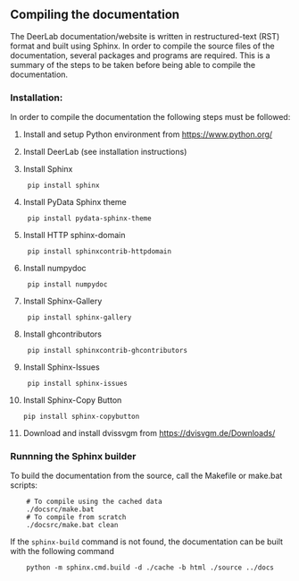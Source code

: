 ## Compiling the documentation

The DeerLab documentation/website is written in restructured-text (RST) format and built using Sphinx. In order to compile the source files of the documentation, several packages and programs are required. This is a summary of the steps to be taken before being able to compile the documentation.

### Installation:

In order to compile the documentation the following steps must be followed:

1) Install and setup Python environment from https://www.python.org/

2) Install DeerLab (see installation instructions)

3) Install Sphinx

        pip install sphinx

4) Install PyData Sphinx theme
    
        pip install pydata-sphinx-theme

5) Install HTTP sphinx-domain
    
        pip install sphinxcontrib-httpdomain

6) Install numpydoc
    
        pip install numpydoc

7) Install Sphinx-Gallery
    
        pip install sphinx-gallery
        
8) Install ghcontributors

        pip install sphinxcontrib-ghcontributors

9) Install Sphinx-Issues
    
        pip install sphinx-issues

10) Install Sphinx-Copy Button

        pip install sphinx-copybutton 

11) Download and install dvissvgm from https://dvisvgm.de/Downloads/
		
### Runnning the Sphinx builder

To build the documentation from the source, call the Makefile or make.bat scripts:

        # To compile using the cached data
        ./docsrc/make.bat    
        # To compile from scratch
        ./docsrc/make.bat clean    

If the `sphinx-build` command is not found, the documentation can be built with the following command 

        python -m sphinx.cmd.build -d ./cache -b html ./source ../docs